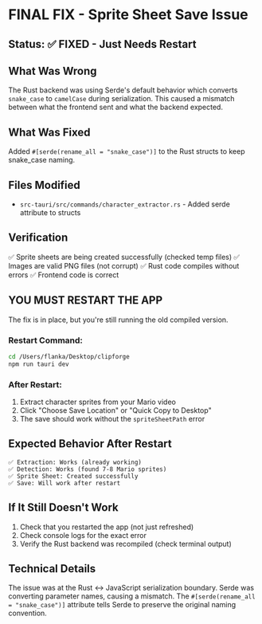 # FINAL FIX - Sprite Sheet Save Issue

## Status: ✅ FIXED - Just Needs Restart

## What Was Wrong
The Rust backend was using Serde's default behavior which converts `snake_case` to `camelCase` during serialization. This caused a mismatch between what the frontend sent and what the backend expected.

## What Was Fixed
Added `#[serde(rename_all = "snake_case")]` to the Rust structs to keep snake_case naming.

## Files Modified
- `src-tauri/src/commands/character_extractor.rs` - Added serde attribute to structs

## Verification
✅ Sprite sheets are being created successfully (checked temp files)
✅ Images are valid PNG files (not corrupt)
✅ Rust code compiles without errors
✅ Frontend code is correct

## YOU MUST RESTART THE APP

The fix is in place, but you're still running the old compiled version. 

### Restart Command:
```bash
cd /Users/flanka/Desktop/clipforge
npm run tauri dev
```

### After Restart:
1. Extract character sprites from your Mario video
2. Click "Choose Save Location" or "Quick Copy to Desktop"
3. The save should work without the `spriteSheetPath` error

## Expected Behavior After Restart
```
✅ Extraction: Works (already working)
✅ Detection: Works (found 7-8 Mario sprites)
✅ Sprite Sheet: Created successfully
✅ Save: Will work after restart
```

## If It Still Doesn't Work
1. Check that you restarted the app (not just refreshed)
2. Check console logs for the exact error
3. Verify the Rust backend was recompiled (check terminal output)

## Technical Details
The issue was at the Rust ↔ JavaScript serialization boundary. Serde was converting parameter names, causing a mismatch. The `#[serde(rename_all = "snake_case")]` attribute tells Serde to preserve the original naming convention.

